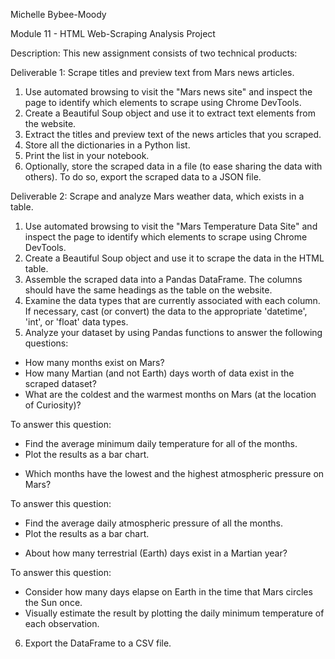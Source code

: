 Michelle Bybee-Moody

Module 11 - HTML Web-Scraping Analysis Project

Description:
This new assignment consists of two technical products:

Deliverable 1: Scrape titles and preview text from Mars news articles.

1. Use automated browsing to visit the "Mars news site" and inspect the page to identify which elements to scrape using Chrome DevTools.
2. Create a Beautiful Soup object and use it to extract text elements from the website.
3. Extract the titles and preview text of the news articles that you scraped.
4. Store all the dictionaries in a Python list.
5. Print the list in your notebook.
6. Optionally, store the scraped data in a file (to ease sharing the data with others). To do so, export the scraped data to a JSON file.

Deliverable 2: Scrape and analyze Mars weather data, which exists in a table.

1. Use automated browsing to visit the "Mars Temperature Data Site" and inspect the page to identify which elements to scrape using Chrome DevTools.
2. Create a Beautiful Soup object and use it to scrape the data in the HTML table.
3. Assemble the scraped data into a Pandas DataFrame. The columns should have the same headings as the table on the website.
4. Examine the data types that are currently associated with each column. If necessary, cast (or convert) the data to the appropriate 'datetime', 'int', or 'float' data types.
5. Analyze your dataset by using Pandas functions to answer the following questions:

* How many months exist on Mars?
* How many Martian (and not Earth) days worth of data exist in the scraped dataset?
* What are the coldest and the warmest months on Mars (at the location of Curiosity)? 

To answer this question:
- Find the average minimum daily temperature for all of the months.
- Plot the results as a bar chart.
 
* Which months have the lowest and the highest atmospheric pressure on Mars? 

To answer this question:
- Find the average daily atmospheric pressure of all the months.
- Plot the results as a bar chart.

* About how many terrestrial (Earth) days exist in a Martian year? 

To answer this question:
- Consider how many days elapse on Earth in the time that Mars circles the Sun once.
- Visually estimate the result by plotting the daily minimum temperature of each observation.

6. Export the DataFrame to a CSV file.
